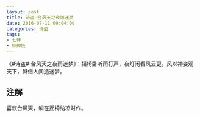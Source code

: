 ```yaml
---
layout: post
title: 诗盗·台风天之夜雨迷梦
date: 2016-07-11 00:04:00
categories: 诗盗
tags:
- 七律
- 鲸神链
---
```

《#诗盗#·台风天之夜雨迷梦》：摇椅卧听雨打声，夜灯闲看风云更。风以神姿观天下，稣借人间造迷梦。

## 注解
喜欢台风天，躺在摇椅纳凉时作。
